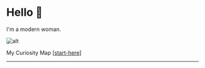 # Hello 👋

I'm a modern woman. 

![alt](https://commons.wikimedia.org/wiki/Main_Page#/media/File:Apple_cake_with_vanilla_ice_cream_2.jpg)

My Curiosity Map [[start-here]] 

---


[//begin]: # "Autogenerated link references for markdown compatibility"
[start-here]: start-here "start-here"
[//end]: # "Autogenerated link references"